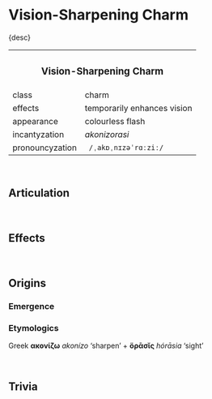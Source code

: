 # Vision-Sharpening Charm

{desc}


<table>
  <tr>
    <th colspan="2"> <h3> Vision-Sharpening Charm </h3> </th>
  </tr>
  <tr>
    <td> class </td>
    <td> charm </td>
  </th>
  <tr>
    <td> effects </td>
    <td> temporarily enhances vision </td>
  </tr>
  <tr>
    <td> appearance </td>
    <td> colourless flash </td>
  </tr>
  <tr>
    <td> incantyzation </td>
    <td> <em> akonizorasi </em> </td>
  </tr>
  <tr>
    <td> pronouncyzation </td>
    <td> <code> /ˌakɒˌnɪzəˈrɑːziː/ </code> </td>
  </tr>
</table>


<br>


## Articulation


<br>


## Effects


<br>


## Origins

### Emergence

### Etymologics
Greek **ακονίζω** *akonízo* ‘sharpen’ + **ὅρᾱσῐς** *hórāsia* ‘sight’


<br>


## Trivia
